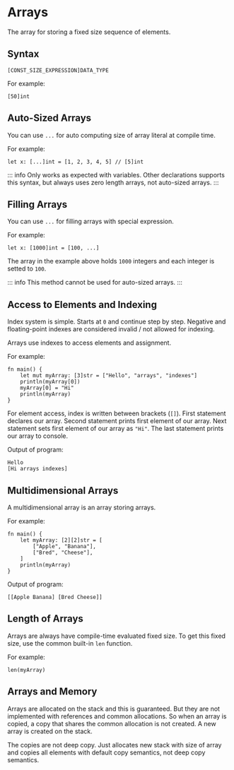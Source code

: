 # Arrays
The array for storing a fixed size sequence of elements. 

## Syntax
```
[CONST_SIZE_EXPRESSION]DATA_TYPE
```
For example:
```jule
[50]int
```

## Auto-Sized Arrays
You can use `...` for auto computing size of array literal at compile time.

For example:
```jule
let x: [...]int = [1, 2, 3, 4, 5] // [5]int
```

::: info
Only works as expected with variables. Other declarations supports this syntax, but always uses zero length arrays, not auto-sized arrays.
:::

## Filling Arrays

You can use `...` for filling arrays with special expression.

For example:
```jule
let x: [1000]int = [100, ...]
```

The array in the example above holds `1000` integers and each integer is setted to `100`.

::: info
This method cannot be used for auto-sized arrays.
:::

## Access to Elements and Indexing
Index system is simple. Starts at `0` and continue step by step. Negative and floating-point indexes are considered invalid / not allowed for indexing.

Arrays use indexes to access elements and assignment.

For example:
```jule
fn main() {
    let mut myArray: [3]str = ["Hello", "arrays", "indexes"]
    println(myArray[0])
    myArray[0] = "Hi"
    println(myArray)
}
```
For element access, index is written between brackets (`[]`). First statement declares our array. Second statement prints first element of our array. Next statement sets first element of our array as `"Hi"`. The last statement prints our array to console.

Output of program:
```
Hello
[Hi arrays indexes]
```

## Multidimensional Arrays
A multidimensional array is an array storing arrays.

For example:
```jule
fn main() {
    let myArray: [2][2]str = [
        ["Apple", "Banana"],
        ["Bred", "Cheese"],
    ]
    println(myArray)
}
```

Output of program:
```
[[Apple Banana] [Bred Cheese]]
```

## Length of Arrays

Arrays are always have compile-time evaluated fixed size. To get this fixed size, use the common built-in `len` function.

For example:

```jule
len(myArray)
```

## Arrays and Memory

Arrays are allocated on the stack and this is guaranteed. But they are not implemented with references and common allocations. So when an array is copied, a copy that shares the common allocation is not created. A new array is created on the stack.

The copies are not deep copy. Just allocates new stack with size of array and copies all elements with default copy semantics, not deep copy semantics.